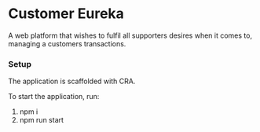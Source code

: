 # Customer Eureka

A web platform that wishes to fulfil all supporters desires when it comes to, managing a customers transactions.

### Setup

The application is scaffolded with CRA.

To start the application, run:

1. npm i
2. npm run start
